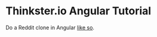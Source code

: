 Thinkster.io Angular Tutorial
=============================

Do a Reddit clone in Angular [like so][].

[like so]: https://thinkster.io/angulartutorial/learn-to-build-realtime-webapps/  